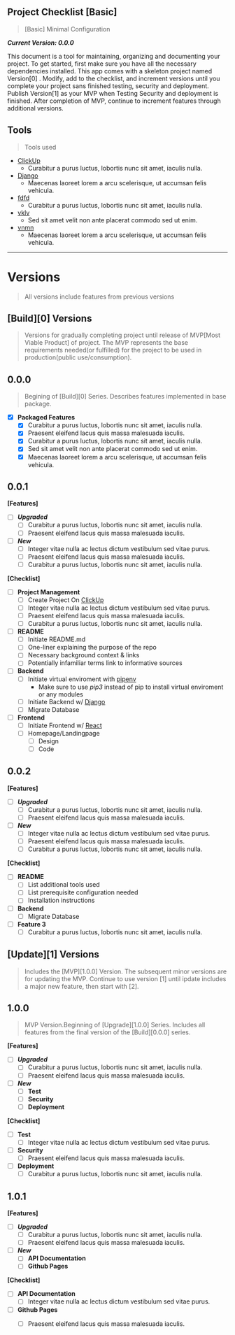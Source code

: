 Project Checklist [Basic]
---
> [Basic] Minimal Configuration

***Current Version: 0.0.0***

This document is a tool for maintaining, organizing and documenting your project. To get started, first make sure you have all the necessary dependencies installed. This app comes with a skeleton project named Version[0] . Modify, add to the checklist, and increment versions until you complete your project sans finished testing, security and deployment. Publish Version[1] as your MVP when Testing Security and deployment is finished. After completion of MVP, continue to increment features through additional versions.

Tools
---
> Tools used
- [ClickUp]()
  - Curabitur a purus luctus, lobortis nunc sit amet, iaculis nulla.
- [Django]()
  - Maecenas laoreet lorem a arcu scelerisque, ut accumsan felis vehicula.
- [fdfd]()
  - Curabitur a purus luctus, lobortis nunc sit amet, iaculis nulla.
- [vklv]()
  - Sed sit amet velit non ante placerat commodo sed ut enim.
- [vnmn]()
  - Maecenas laoreet lorem a arcu scelerisque, ut accumsan felis vehicula.

---

# Versions
> All versions include features from previous versions

[Build][0] Versions
---
> Versions for gradually completing project until release of MVP[Most Viable Product] of project. The MVP represents the base requirements needed(or fulfilled) for the project to be used in production(public use/consumption).

0.0.0
---
> Begining of [Build][0] Series. Describes features implemented in base package.

- [X] **Packaged Features**
  - [X] Curabitur a purus luctus, lobortis nunc sit amet, iaculis nulla.
  - [X] Praesent eleifend lacus quis massa malesuada iaculis.
  - [X] Curabitur a purus luctus, lobortis nunc sit amet, iaculis nulla.
  - [X] Sed sit amet velit non ante placerat commodo sed ut enim.
  - [X] Maecenas laoreet lorem a arcu scelerisque, ut accumsan felis vehicula.
  
0.0.1
---

**[Features]**

- [ ] ***Upgraded***
  - [ ] Curabitur a purus luctus, lobortis nunc sit amet, iaculis nulla.
  - [ ] Praesent eleifend lacus quis massa malesuada iaculis.
  
- [ ] ***New***
  - [ ] Integer vitae nulla ac lectus dictum vestibulum sed vitae purus.
  - [ ] Praesent eleifend lacus quis massa malesuada iaculis.
  - [ ] Curabitur a purus luctus, lobortis nunc sit amet, iaculis nulla.

**[Checklist]**

- [ ] **Project Management**
  - [ ] Create Project On [ClickUp](https://app.clickup.com/login)
  - [ ] Integer vitae nulla ac lectus dictum vestibulum sed vitae purus.
  - [ ] Praesent eleifend lacus quis massa malesuada iaculis.
  - [ ] Curabitur a purus luctus, lobortis nunc sit amet, iaculis nulla.  
- [ ] **README**
  - [ ] Initiate README.md
  - [ ] One-liner explaining the purpose of the repo
  - [ ] Necessary background context & links
  - [ ] Potentially infamiliar terms link to informative sources
- [ ] **Backend**
  - [ ] Initiate virtual enviroment with [pipenv](https://pypi.org/project/pipenv/) 
      - Make sure to use *pip3* instead of pip to install virtual enviroment or any modules
  - [ ] Initiate Backend w/ [Django](https://docs.djangoproject.com/en/3.1/intro/tutorial01/)
  - [ ] Migrate Database
- [ ] **Frontend** 
  - [ ] Initiate Frontend w/ [React](https://reactjs.org/docs/create-a-new-react-app.html)
  - [ ] Homepage/Landingpage
    - [ ] Design
    - [ ] Code
  
0.0.2 
---

**[Features]**

- [ ] ***Upgraded***
  - [ ] Curabitur a purus luctus, lobortis nunc sit amet, iaculis nulla.
  - [ ] Praesent eleifend lacus quis massa malesuada iaculis.
  
- [ ] ***New***
  - [ ] Integer vitae nulla ac lectus dictum vestibulum sed vitae purus.
  - [ ] Praesent eleifend lacus quis massa malesuada iaculis.
  - [ ] Curabitur a purus luctus, lobortis nunc sit amet, iaculis nulla.

**[Checklist]**

- [ ] **README**
  - [ ] List additional tools used 
  - [ ] List prerequisite configuration needed   
  - [ ] Installation instructions
- [ ] **Backend**
  - [ ] Migrate Database
- [ ] **Feature 3**
  - [ ] Curabitur a purus luctus, lobortis nunc sit amet, iaculis nulla.

[Update][1] Versions
---
> Includes the [MVP][1.0.0] Version. The subsequent minor versions are for updating the MVP. Continue to use version [1] until ipdate includes a major new feature, then start with [2].

1.0.0
---
> MVP Version.Beginning of [Upgrade][1.0.0] Series. Includes all features from the final version of the [Build][0.0.0] series.

**[Features]**

- [ ] ***Upgraded***
  - [ ] Curabitur a purus luctus, lobortis nunc sit amet, iaculis nulla.
  - [ ] Praesent eleifend lacus quis massa malesuada iaculis.
  
- [ ] ***New***
  - [ ] **Test**
  - [ ] **Security**
  - [ ] **Deployment**

**[Checklist]**

- [ ] **Test**
  - [ ] Integer vitae nulla ac lectus dictum vestibulum sed vitae purus.
- [ ] **Security**
  - [ ] Praesent eleifend lacus quis massa malesuada iaculis.
- [ ] **Deployment**
  - [ ] Curabitur a purus luctus, lobortis nunc sit amet, iaculis nulla.
  
1.0.1
---

**[Features]**

- [ ] ***Upgraded***
  - [ ] Curabitur a purus luctus, lobortis nunc sit amet, iaculis nulla.
  - [ ] Praesent eleifend lacus quis massa malesuada iaculis.
  
- [ ] ***New***
  - [ ] **API Documentation**
  - [ ] **Github Pages**

**[Checklist]**

- [ ] **API Documentation**
  - [ ] Integer vitae nulla ac lectus dictum vestibulum sed vitae purus.
- [ ] **Github Pages**
  - [ ] Praesent eleifend lacus quis massa malesuada iaculis.

